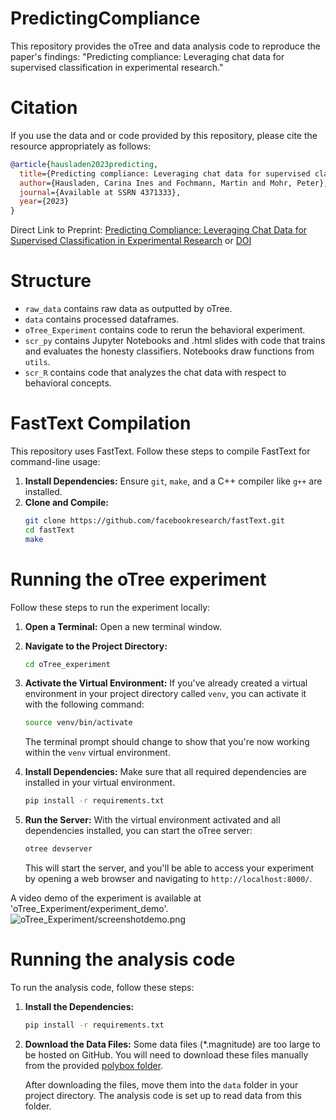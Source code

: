 # PredictingCompliance
This repository provides the oTree and data analysis code to reproduce the paper's findings: "Predicting compliance: Leveraging chat data for supervised classification in experimental research."

# Citation
If you use the data and or code provided by this repository, please cite the resource appropriately as follows: 

```bibtex
@article{hausladen2023predicting,
  title={Predicting compliance: Leveraging chat data for supervised classification in experimental research},
  author={Hausladen, Carina Ines and Fochmann, Martin and Mohr, Peter},
  journal={Available at SSRN 4371333},
  year={2023}
}
```
Direct Link to Preprint: [Predicting Compliance: Leveraging Chat Data for Supervised Classification in Experimental Research](https://ssrn.com/abstract=4371333) 
or [DOI](https://dx.doi.org/10.2139/ssrn.4371333)

# Structure

- `raw_data` contains raw data as outputted by oTree.
- `data` contains processed dataframes.
- `oTree_Experiment` contains code to rerun the behavioral experiment.
- `scr_py` contains Jupyter Notebooks and .html slides with code that trains and evaluates the honesty classifiers. Notebooks draw functions from `utils`.
- `scr_R` contains code that analyzes the chat data with respect to behavioral concepts.


# FastText Compilation

This repository uses FastText. Follow these steps to compile FastText for command-line usage:

1. **Install Dependencies:** Ensure `git`, `make`, and a C++ compiler like `g++` are installed.
2. **Clone and Compile:**
   ```bash
   git clone https://github.com/facebookresearch/fastText.git
   cd fastText
   make


# Running the oTree experiment

Follow these steps to run the experiment locally:

1. **Open a Terminal:** Open a new terminal window.

2. **Navigate to the Project Directory:** 

    ```bash
    cd oTree_experiment
    ```

3. **Activate the Virtual Environment:** If you've already created a virtual environment in your project directory called `venv`, you can activate it with the following command:

    ```bash
    source venv/bin/activate
    ```

    The terminal prompt should change to show that you're now working within the `venv` virtual environment.

4. **Install Dependencies:** Make sure that all required dependencies are installed in your virtual environment. 

    ```bash
    pip install -r requirements.txt
    ```

5. **Run the Server:** With the virtual environment activated and all dependencies installed, you can start the oTree server:

    ```bash
    otree devserver
    ```

    This will start the server, and you'll be able to access your experiment by opening a web browser and navigating to `http://localhost:8000/`.

A video demo of the experiment is available at 'oTree_Experiment/experiment_demo'.
![oTree_Experiment/screenshotdemo.png](oTree_Experiment/screenshotdemo.png)

# Running the analysis code

To run the analysis code, follow these steps:

1. **Install the Dependencies:** 

    ```bash
    pip install -r requirements.txt
    ```

2. **Download the Data Files:** Some data files (*.magnitude) are too large to be hosted on GitHub. You will need to download these files manually from the provided [polybox folder](https://polybox.ethz.ch/index.php/s/E05JCS37KfhbLB8).

    After downloading the files, move them into the `data` folder in your project directory. The analysis code is set up to read data from this folder.

